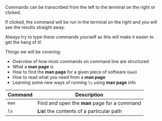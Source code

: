 Commands can be transcribed from the left to the terminal on the right or 
clicked.  

If clicked, the command will be run in the terminal on the right and 
you will see the results straight away.  

Always try to type these commands 
yourself as this will make it easier to get the hang of it!

Things we will be covering:


* Overview of how most commands on command line are structured
* What a **man page** is
* How to find the **man page** for a given piece of software (`man`)
* How to read what you need from a **man page**
* Learning some new ways of running `ls` using **man page** info

|Command|Description|
|-------|----------|
|`man`| Find and open the **man** page for a command|
|`ls`| **L**i**s**t the contents of a particular path|